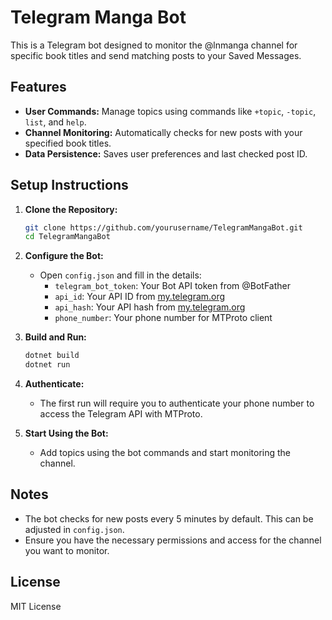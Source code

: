 # Telegram Manga Bot

This is a Telegram bot designed to monitor the @lnmanga channel for specific book titles and send matching posts to your Saved Messages.

## Features

- **User Commands:** Manage topics using commands like `+topic`, `-topic`, `list`, and `help`.
- **Channel Monitoring:** Automatically checks for new posts with your specified book titles.
- **Data Persistence:** Saves user preferences and last checked post ID.

## Setup Instructions

1. **Clone the Repository:**
   ```bash
   git clone https://github.com/yourusername/TelegramMangaBot.git
   cd TelegramMangaBot
   ```

2. **Configure the Bot:**
   - Open `config.json` and fill in the details:
     - `telegram_bot_token`: Your Bot API token from @BotFather
     - `api_id`: Your API ID from [my.telegram.org](https://my.telegram.org/apps)
     - `api_hash`: Your API hash from [my.telegram.org](https://my.telegram.org/apps)
     - `phone_number`: Your phone number for MTProto client

3. **Build and Run:**
   ```bash
   dotnet build
   dotnet run
   ```

4. **Authenticate:**
   - The first run will require you to authenticate your phone number to access the Telegram API with MTProto.

5. **Start Using the Bot:**
   - Add topics using the bot commands and start monitoring the channel.

## Notes

- The bot checks for new posts every 5 minutes by default. This can be adjusted in `config.json`.
- Ensure you have the necessary permissions and access for the channel you want to monitor.

## License

MIT License
